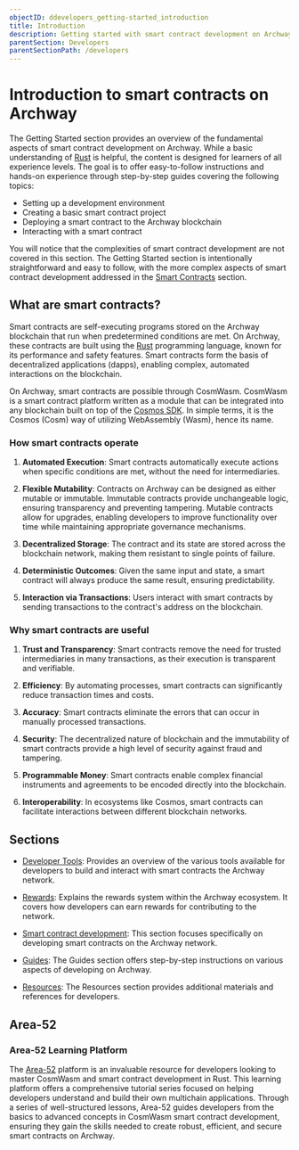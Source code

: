 ```yaml
---
objectID: ddevelopers_getting-started_introduction
title: Introduction
description: Getting started with smart contract development on Archway
parentSection: Developers
parentSectionPath: /developers
---
```


# Introduction to smart contracts on Archway

The Getting Started section provides an overview of the fundamental aspects of smart contract development on Archway. While a basic understanding of [Rust](https://www.rust-lang.org) is helpful, the content is designed for learners of all experience levels. The goal is to offer easy-to-follow instructions and hands-on experience through step-by-step guides covering the following topics:

- Setting up a development environment
- Creating a basic smart contract project
- Deploying a smart contract to the Archway blockchain
- Interacting with a smart contract

You will notice that the complexities of smart contract development are not covered in this section. The Getting Started section is intentionally straightforward and easy to follow, with the more complex aspects of smart contract development addressed in the [Smart Contracts](/smart-contracts/contract-semantics) section.

## What are smart contracts?

Smart contracts are self-executing programs stored on the Archway blockchain that run when predetermined conditions are met. On Archway, these contracts are built using the [Rust](https://www.rust-lang.org) programming language, known for its performance and safety features. Smart contracts form the basis of decentralized applications (dapps), enabling complex, automated interactions on the blockchain.

On Archway, smart contracts are possible through CosmWasm. CosmWasm is a smart contract platform written as a module that can be integrated into any blockchain built on top of the <a href="https://github.com/cosmos/cosmos-sdk" target="_blank">Cosmos SDK</a>. In simple terms, it is the Cosmos (Cosm) way of utilizing WebAssembly (Wasm), hence its name.

### How smart contracts operate

1. **Automated Execution**: Smart contracts automatically execute actions when specific conditions are met, without the need for intermediaries.

2. **Flexible Mutability**: Contracts on Archway can be designed as either mutable or immutable. Immutable contracts provide unchangeable logic, ensuring transparency and preventing tampering. Mutable contracts allow for upgrades, enabling developers to improve functionality over time while maintaining appropriate governance mechanisms.

3. **Decentralized Storage**: The contract and its state are stored across the blockchain network, making them resistant to single points of failure.

4. **Deterministic Outcomes**: Given the same input and state, a smart contract will always produce the same result, ensuring predictability.

5. **Interaction via Transactions**: Users interact with smart contracts by sending transactions to the contract's address on the blockchain.

### Why smart contracts are useful

1. **Trust and Transparency**: Smart contracts remove the need for trusted intermediaries in many transactions, as their execution is transparent and verifiable.

2. **Efficiency**: By automating processes, smart contracts can significantly reduce transaction times and costs.

3. **Accuracy**: Smart contracts eliminate the errors that can occur in manually processed transactions.

4. **Security**: The decentralized nature of blockchain and the immutability of smart contracts provide a high level of security against fraud and tampering.

5. **Programmable Money**: Smart contracts enable complex financial instruments and agreements to be encoded directly into the blockchain.

6. **Interoperability**: In ecosystems like Cosmos, smart contracts can facilitate interactions between different blockchain networks.

## Sections

* [Developer Tools](/developers/developer-tools/introduction): Provides an overview of the various tools available for developers to build and interact with smart contracts the Archway network.

* [Rewards](/developers/rewards/managing-rewards): Explains the rewards system within the Archway ecosystem. It covers how developers can earn rewards for contributing to the network.

* [Smart contract development](/developers/smart-contract/contract-semantics): This section focuses specifically on developing smart contracts on the Archway network.

* [Guides](/developers/guides/guides-overview): The Guides section offers step-by-step instructions on various aspects of developing on Archway.

* [Resources](/developers/resources/boilerplate): The Resources section provides additional materials and references for developers.

## Area-52

### Area-52 Learning Platform

The [Area-52](https://area-52.io/) platform is an invaluable resource for developers looking to master CosmWasm and smart contract development in Rust. This learning platform offers a comprehensive tutorial series focused on helping developers understand and build their own multichain applications. Through a series of well-structured lessons, Area-52 guides developers from the basics to advanced concepts in CosmWasm smart contract development, ensuring they gain the skills needed to create robust, efficient, and secure smart contracts on Archway.